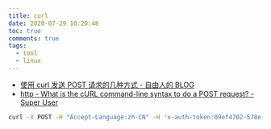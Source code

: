 ```yaml
---
title: curl
date: 2020-07-29 10:20:48
toc: true
comments: true
tags:
  - tool
  - linux
---
```


- [使用 curl 发送 POST 请求的几种方式 - 自由人的 BLOG](https://ifttl.com/send-http-post-request-with-curl/)
- [http - What is the cURL command-line syntax to do a POST request? - Super User](https://superuser.com/questions/149329/what-is-the-curl-command-line-syntax-to-do-a-post-request)

```sh
curl -X POST -H "Accept-Language:zh-CN" -H 'x-auth-token:09ef4702-578e-408b-91b2-a40393dfc996' -F 'symbol=BTC/USDT' -F 'price=76.00000' -F 'amount=1002' -F 'direction=BUY' -F 'type=LIMIT_PRICE' http://192.168.1.22:8091/exchange/order/add
```

